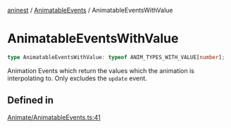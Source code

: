 [aninest](../../index.md) / [AnimatableEvents](../index.md) / AnimatableEventsWithValue

# AnimatableEventsWithValue

```ts
type AnimatableEventsWithValue: typeof ANIM_TYPES_WITH_VALUE[number];
```

Animation Events which return the values which the animation is interpolating to.
Only excludes the `update` event.

## Defined in

[Animate/AnimatableEvents.ts:41](https://github.com/zphrs/aninest/blob/988b5e8ac7585d70f507e793229537041ab3eea8/core/src/Animate/AnimatableEvents.ts#L41)
